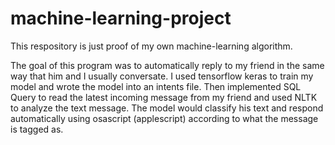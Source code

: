 # machine-learning-project

This respository is just proof of my own machine-learning algorithm.

The goal of this program was to automatically reply to my friend in the same way that him and I usually conversate.
I used tensorflow keras to train my model and wrote the model into an intents file.
Then implemented SQL Query to read the latest incoming message from my friend and used NLTK to analyze the text message.
The model would classify his text and respond automatically using osascript (applescript) according to what the message is tagged as.

